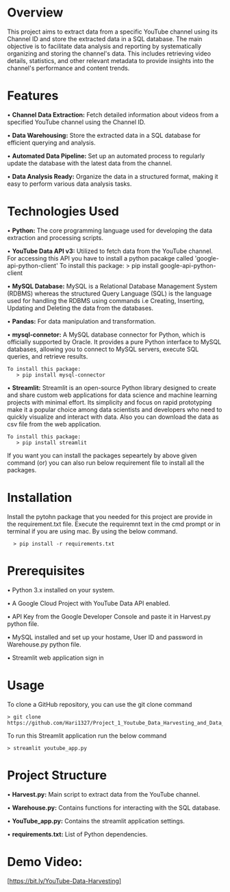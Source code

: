 # Overview
This project aims to extract data from a specific YouTube channel using its Channel ID and store the extracted data in a SQL database. The main objective is to facilitate data analysis and reporting by systematically organizing and storing the channel's data. This includes retrieving video details, statistics, and other relevant metadata to provide insights into the channel's performance and content trends.

# Features
  • **Channel Data Extraction:** Fetch detailed information about videos from a specified YouTube channel using the Channel ID.
  
  • **Data Warehousing:** Store the extracted data in a SQL database for efficient querying and analysis.
  
  • **Automated Data Pipeline:** Set up an automated process to regularly update the database with the latest data from the channel.
  
  • **Data Analysis Ready:** Organize the data in a structured format, making it easy to perform various data analysis tasks.

# Technologies Used
  • **Python:** The core programming language used for developing the data extraction and processing scripts.
  
  • **YouTube Data API v3:** Utilized to fetch data from the YouTube channel. For accessing this API you have to install a python pacakge called 'google-api-python-client'
    To install this package:
       > pip install google-api-python-client
      
  • **MySQL Database:** MySQL is a Relational Database Management System (RDBMS) whereas the structured Query Language (SQL) is the language used for handling the RDBMS using commands i.e Creating, Inserting, Updating and Deleting the data from the databases.
  
  • **Pandas:** For data manipulation and transformation.
  
  • **mysql-connetor:** A MySQL database connector for Python, which is officially supported by Oracle. It provides a pure Python interface to MySQL databases, allowing you to connect to MySQL servers, execute SQL queries, and retrieve results.
  
    To install this package:
       > pip install mysql-connector
       
  • **Streamlit:** Streamlit is an open-source Python library designed to create and share custom web applications for data science and machine learning projects with minimal effort. Its simplicity and focus on rapid prototyping make it a popular choice among data scientists and developers who need to quickly visualize and interact with data. Also you can download the data as csv file from the web application.
  
    To install this package:
       > pip install streamlit
       
If you want you can install the packages sepeartely by above given command (or) you can also run below requirement file to install all the packages.

# Installation
  Install the pytohn package that you needed for this project are provide in the requirement.txt file. Execute the requiremnt text in the cmd prompt or in terminal if you are using mac. By using the below command.
  
      > pip install -r requirements.txt

# Prerequisites
  • Python 3.x installed on your system.
  
  • A Google Cloud Project with YouTube Data API enabled.
  
  • API Key from the Google Developer Console and paste it in Harvest.py python file.
  
  • MySQL installed and set up your hostame, User ID and password in Warehouse.py python file.
  
  • Streamlit web application sign in
  
# Usage
To clone a GitHub repository, you can use the git clone command

    > git clone https://github.com/Hari1327/Project_1_Youtube_Data_Harvesting_and_Data_Warehousing.git
    
To run this Streamlit application run the below command

    > streamlit youtube_app.py

# Project Structure
  • **Harvest.py:** Main script to extract data from the YouTube channel.
  
  • **Warehouse.py:** Contains functions for interacting with the SQL database.
  
  • **YouTube_app.py:** Contains the streamlit application settings.
  
  • **requirements.txt:** List of Python dependencies.

# Demo Video:
  [https://bit.ly/YouTube-Data-Harvesting]

